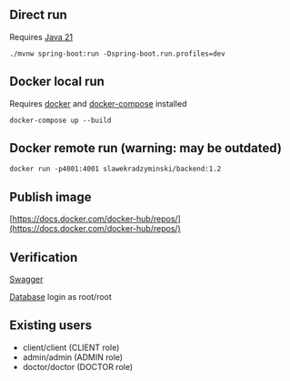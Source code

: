 ## Direct run

Requires [Java 21](https://docs.papermc.io/misc/java-install)

```commandline
./mvnw spring-boot:run -Dspring-boot.run.profiles=dev
```

## Docker local run

Requires [docker](https://docs.docker.com/engine/install/)
and [docker-compose](https://docs.docker.com/compose/install/) installed

```commandline
docker-compose up --build
```

## Docker remote run (warning: may be outdated)

```commandline
docker run -p4001:4001 slawekradzyminski/backend:1.2
```

## Publish image

[https://docs.docker.com/docker-hub/repos/](https://docs.docker.com/docker-hub/repos/)

## Verification

[Swagger](http://localhost:4001/swagger-ui/index.html)

[Database](http://localhost:4001/h2-console) login as root/root

## Existing users

- client/client (CLIENT role)
- admin/admin (ADMIN role)
- doctor/doctor (DOCTOR role)
